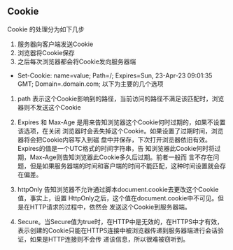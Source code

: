 
## Cookie

Cookie 的处理分为如下几步
1) 服务器向客户端发送Cookie
2) 浏览器将Cookie保存
3) 之后每次浏览器都会将Cookie发向服务器端

* Set-Cookie: name=value; Path=/; Expires=Sun, 23-Apr-23 09:01:35 GMT; Domain=.domain.com;
以下为主要的几个选项

1) path 表示这个Cookie影响到的路径，当前访问的路径不满足该匹配时，浏览器则不发送这个Cookie
2) Expires 和 Max-Age 是用来告知浏览器这个Cookie何时过期的，如果不设置该选项，在关闭
浏览器时会丢失掉这个Cookie。如果设置了过期时间，浏览器将会把Cookie内容写入到磁
盘中并保存，下次打开浏览器依旧有效。Expires的值是一个UTC格式的时间字符串，告
知浏览器此Cookie何时将过期，Max-Age则告知浏览器此Cookie多久后过期。前者一般而
言不存在问题，但是如果服务器端的时间和客户端的时间不能匹配，这种时间设置就会存
在偏差。

3) httpOnly 告知浏览器不允许通过脚本document.cookie去更改这个Cookie值，事实上，设置
HttpOnly之后，这个值在document.cookie中不可见。但是在HTTP请求的过程中，依然会
发送这个Cookie到服务器端。

4) Secure。当Secure值为true时，在HTTP中是无效的，在HTTPS中才有效，表示创建的Cookie只能在HTTPS连接中被浏览器传递到服务器端进行会话验证，如果是HTTP连接则不会传
递该信息，所以很难被窃听到。
